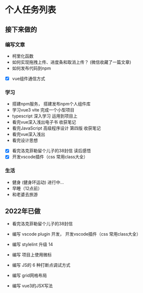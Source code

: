 # 个人任务列表

## 接下来做的

### 编写文章

- 柯里化函数
- 如何实现拖拽上传、进度条和取消上传？ (微信收藏了一篇文章)
- 如何发布代码到npm
- [x] vue组件通信方式

### 学习

- 搭建npm服务，                   搭建发布npm个人组件库
- 学习vue3  vite                     完成一个小型项目
- typescript 深入学习                 运用到项目上
- 看完vue深入浅出电子书                收获笔记
- 看完JavaScript 高级程序设计 第四版    收获笔记
- 看完vue深入浅出
- 看完设计思想
- [x] 看完洛克菲勒留个儿子的38封信       读后感悟
- [x] 开发vscode插件（css 常用class大全）

### 生活

- 健身 (健身环运动)  进行中...
- 早睡（12点前）
- 和老婆去旅游
## 2022年已做

- 看完洛克菲勒留个儿子的38封信 

- 编写 vscode plugin 开发， 开发vscode插件（css 常用class大全）
- 编写 stylelint 升级 14
- 编写 项目上使用微标
- 编写 JS的 6 种打断点调试方式
- 编写 grid网格布局
- 编写 vue3的JSX写法